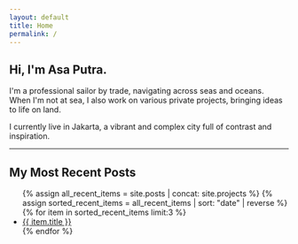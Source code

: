 ```yaml
---
layout: default
title: Home
permalink: /
---
```


## Hi, I'm Asa Putra.

I'm a professional sailor by trade, navigating across seas and oceans.  
When I'm not at sea, I also work on various private projects, bringing ideas to life on land.

I currently live in Jakarta, a vibrant and complex city full of contrast and inspiration.

---

## My Most Recent Posts

<ul>
  {% assign all_recent_items = site.posts | concat: site.projects %}
  {% assign sorted_recent_items = all_recent_items | sort: "date" | reverse %}
  {% for item in sorted_recent_items limit:3 %}
    <li>
      <a href="{{ item.url | relative_url }}">{{ item.title }}</a>
    </li>
  {% endfor %}
</ul>



